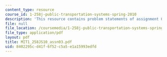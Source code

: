 ```yaml
---
content_type: resource
course_id: 1-258j-public-transportation-systems-spring-2010
description: 'This resource contains problem statements of assignment 03. '
file: null
file_location: /coursemedia/1-258j-public-transportation-systems-spring-2010/8402295cd41f6f52c5a5e1a15993edfd_MIT1_258JS10_assn03.pdf
file_type: application/pdf
layout: pdf
title: MIT1_258JS10_assn03.pdf
uid: 8402295c-d41f-6f52-c5a5-e1a15993edfd
---
```

